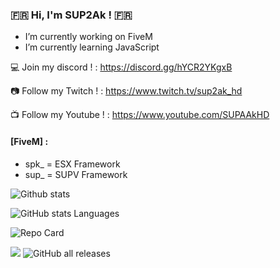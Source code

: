 ### :fr: Hi, I'm SUP2Ak ! :fr:

- I’m currently working on FiveM
- I’m currently learning JavaScript

💻 Join my discord ! : https://discord.gg/hYCR2YKgxB

📷 Follow my Twitch ! : https://www.twitch.tv/sup2ak_hd

📺 Follow my Youtube ! : https://www.youtube.com/SUPAAkHD

#### [FiveM] :
- spk_ = ESX Framework
- sup_ = SUPV Framework 

![Github stats](https://github-readme-stats.vercel.app/api?username=SUP2Ak&show_icons=true&theme=radical)

![GitHub stats Languages](https://github-readme-stats.vercel.app/api/top-langs/?username=SUP2Ak&layout=compact&theme=radical)

![Repo Card](https://github-readme-stats.vercel.app/api/pin/?username=SUP2Ak&repo=spk_core&show_owner=true&theme=radical)

![](https://komarev.com/ghpvc/?username=SUP2Ak&color=brightgreen)
![GitHub all releases](https://img.shields.io/github/downloads/SUP2Ak/spk_core/total?style=social)



